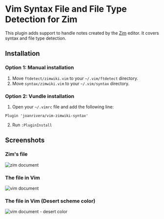 Vim Syntax File and File Type Detection for Zim
===============================================

This plugin adds support to handle notes created by the [Zim](http://zim-wiki.org) editor. It covers syntax and file type detection.

Installation
------------

### Option 1: Manual installation

1. Move `ftdetect/zimwiki.vim` to your `~/.vim/ftdetect` directory.
2. Move `syntax/zimwiki.vim` to your `~/.vim/syntax` directory.

### Option 2: Vundle installation

1. Open your `~/.vimrc` file and add the following line:
```vim
Plugin 'joanrivera/vim-zimwiki-syntax'
```
2. Run `:PluginInstall`

Screenshots
-----------

### Zim's file

![zim document](https://cloud.githubusercontent.com/assets/1669378/9299737/89cef494-4484-11e5-8a2d-0515c3c06a59.png)

### The file in Vim

![vim document](https://cloud.githubusercontent.com/assets/1669378/9299774/0ff49290-4485-11e5-940f-c4efdc784552.png)

### The file in Vim (Desert scheme color)

![vim document - desert color](https://cloud.githubusercontent.com/assets/1669378/9299776/145b6994-4485-11e5-8666-09637653f60b.png)

